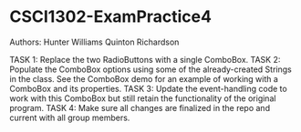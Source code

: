 # CSCI1302-ExamPractice4

Authors:  Hunter Williams
          Quinton Richardson

TASK 1: Replace the two RadioButtons with a single ComboBox.
TASK 2: Populate the ComboBox options using some of the already-created Strings in the
class. See the ComboBox demo for an example of working with a ComboBox and its
properties.
TASK 3: Update the event-handling code to work with this ComboBox but still retain the
functionality of the original program.
TASK 4: Make sure all changes are finalized in the repo and current with all group
members.
